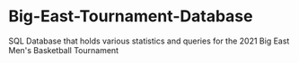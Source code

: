 # Big-East-Tournament-Database
SQL Database that holds various statistics and queries for the 2021 Big East Men's Basketball Tournament
